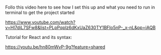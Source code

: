 Follo this video here to see how I set this up and what you need to run in terminal to get the project started

https://www.youtube.com/watch?v=Hl7diL7SFw8&list=PLpPqplz6dKxUaZ630TY1BFIo5nP-_x-nL&pp=iAQB

Tutorial for React and its syntax:

https://youtu.be/hn80mWvP-9g?feature=shared
